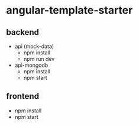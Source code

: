 # angular-template-starter

## backend
  - api (mock-data) 
    - npm install
    - npm run dev
  - api-mongodb
    - npm install
    - npm start 

## frontend
  - npm install
  - npm start

